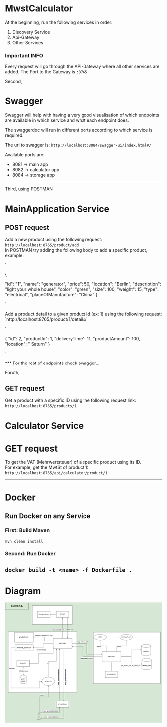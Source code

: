 # MwstCalculator

At the beginning, run the following services in order:

1. Discovery Service
2. Api-Gateway
3. Other Services


### Important INFO
Every request will go through the API-Gateway where all other services are added. The Port to the Gateway is `:8765`

Second, 

# Swagger
Swagger will help with having a very good visualisation of which endpoints are available in which service and what each endpoint does. 

The swaggerdoc will run in different ports according to which service is required. 

The url to swagger is:
`http://localhost:8084/swagger-ui/index.html#/`

Available ports are:
* 8081 -> main app
* 8082 -> calculator app
* 8084 -> storage app

------
Third, using POSTMAN

# MainApplication Service
## POST request 
Add a new product using the following request: `http://localhost:8765/product/add` <br/>
In POSTMAN try adding the following body to add a specific product, example:

`

{

  "id": "1",
  "name": "generator",
  "price": 50,
  "location": "Berlin",
  "description": "light your whole house",
  "color": "green",
  "size": 100,
  "weight": 15,
  "type": "electrical",
  "placeOfManufacture": "China"
}

`

Add a product detail to a given product id (ex: 1) using the following request: `http://localhost:8765/product/1/details/

`

{
    "id": 2,
    "productId": 1,
    "deliveryTime": 11,
    "productAmount": 100,
    "location": " Saturn"
}

`

*** For the rest of endpoints check swagger...

Foruth, 
## GET request 
Get a product with a specific ID using the following request link: 
`http://localhost:8765/products/1`

# Calculator Service
# GET request
To get the VAT (Mehrwertsteuer) of a specific product using its ID. <br/>
For example, get the MwtSt of product 1: `http://localhost:8765/api/calculator/product/1`

------
# Docker
## Run Docker on any Service

### First: Build Maven
`mvn clean install`

### Second: Run Docker
`docker build -t <name> -f Dockerfile .`
------
# Diagram
![ezcv logo](https://raw.githubusercontent.com/blitz-de/mwstAppCalculator/main/diagram.png)

